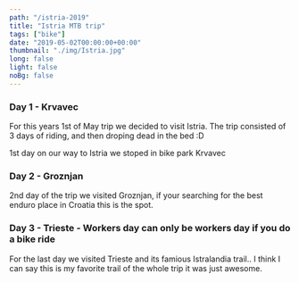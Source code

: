 ```yaml
---
path: "/istria-2019"
title: "Istria MTB trip"
tags: ["bike"]
date: "2019-05-02T00:00:00+00:00"
thumbnail: "./img/Istria.jpg"
long: false
light: false
noBg: false
---
```


### Day 1 - Krvavec
For this years 1st of May trip we decided to visit Istria. The trip consisted of 3 days of riding, and then droping dead in the bed :D

1st day on our way to Istria we stoped in bike park Krvavec

<youtube url="https://www.youtube.com/embed/3znJ3Fi4nGM"></youtube>

### Day 2 - Groznjan

2nd day of the trip we visited Groznjan, if your searching for the best enduro place in Croatia this is the spot.
<strava url="https://www.strava.com/activities/2331061133/embed/83dd9c8012ad4674e610be799f0a409b4358c3b8"></strava>

<youtube url="https://www.youtube.com/embed/4_zRp5oXWJQ"></youtube>

### Day 3 - Trieste - Workers day can only be workers day if you do a bike ride

For the last day we visited Trieste and its famious Istralandia trail.. I think I can say this is my favorite trail of the whole trip it was just awesome.

<strava url="https://www.strava.com/activities/2333788999/embed/c70bf0938c7d47a496b5693ed5cb071935a8f1a8"></strava>

<youtube url="https://www.youtube.com/embed/s1FdVlSWe44"></youtube>
